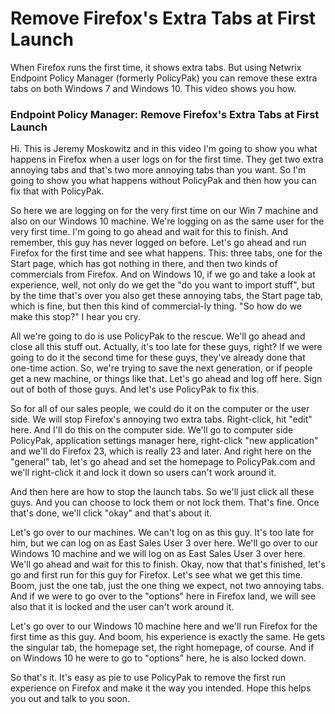 # Remove Firefox's Extra Tabs at First Launch

When Firefox runs the first time, it shows extra tabs. But using Netwrix Endpoint Policy Manager
(formerly PolicyPak) you can remove these extra tabs on both Windows 7 and Windows 10. This video
shows you how.

### Endpoint Policy Manager: Remove Firefox's Extra Tabs at First Launch

Hi. This is Jeremy Moskowitz and in this video I'm going to show you what happens in Firefox when a
user logs on for the first time. They get two extra annoying tabs and that's two more annoying tabs
than you want. So I'm going to show you what happens without PolicyPak and then how you can fix that
with PolicyPak.

So here we are logging on for the very first time on our Win 7 machine and also on our Windows 10
machine. We're logging on as the same user for the very first time. I'm going to go ahead and wait
for this to finish. And remember, this guy has never logged on before. Let's go ahead and run
Firefox for the first time and see what happens. This: three tabs, one for the Start page, which has
got nothing in there, and then two kinds of commercials from Firefox. And on Windows 10, if we go
and take a look at experience, well, not only do we get the "do you want to import stuff", but by
the time that's over you also get these annoying tabs, the Start page tab, which is fine, but then
this kind of commercial-ly thing. "So how do we make this stop?" I hear you cry.

All we're going to do is use PolicyPak to the rescue. We'll go ahead and close all this stuff out.
Actually, it's too late for these guys, right? If we were going to do it the second time for these
guys, they've already done that one-time action. So, we're trying to save the next generation, or if
people get a new machine, or things like that. Let's go ahead and log off here. Sign out of both of
those guys. And let's use PolicyPak to fix this.

So for all of our sales people, we could do it on the computer or the user side. We will stop
Firefox's annoying two extra tabs. Right-click, hit "edit" here. And I'll do this on the computer
side. We'll go to computer side PolicyPak, application settings manager here, right-click "new
application" and we'll do Firefox 23, which is really 23 and later. And right here on the "general"
tab, let's go ahead and set the homepage to PolicyPak.com and we'll right-click it and lock it down
so users can't work around it.

And then here are how to stop the launch tabs. So we'll just click all these guys. And you can
choose to lock them or not lock them. That's fine. Once that's done, we'll click "okay" and that's
about it.

Let's go over to our machines. We can't log on as this guy. It's too late for him, but we can log on
as East Sales User 3 over here. We'll go over to our Windows 10 machine and we will log on as East
Sales User 3 over here. We'll go ahead and wait for this to finish. Okay, now that that's finished,
let's go and first run for this guy for Firefox. Let's see what we get this time. Boom, just the one
tab, just the one thing we expect, not two annoying tabs. And if we were to go over to the "options"
here in Firefox land, we will see also that it is locked and the user can't work around it.

Let's go over to our Windows 10 machine here and we'll run Firefox for the first time as this guy.
And boom, his experience is exactly the same. He gets the singular tab, the homepage set, the right
homepage, of course. And if on Windows 10 he were to go to "options" here, he is also locked down.

So that's it. It's easy as pie to use PolicyPak to remove the first run experience on Firefox and
make it the way you intended. Hope this helps you out and talk to you soon.
